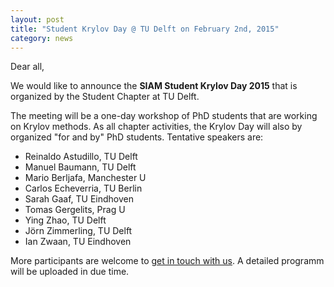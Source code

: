 ```yaml
---
layout: post
title: "Student Krylov Day @ TU Delft on February 2nd, 2015"
category: news
---
```


Dear all,

We would like to announce the **SIAM Student Krylov Day 2015** that is
organized by the Student Chapter at TU Delft.

The meeting will be a one-day workshop of PhD students that are working on
Krylov methods. As all chapter activities, the Krylov Day will also by
organized "for and by" PhD students.  Tentative speakers are:

* Reinaldo Astudillo, TU Delft
* Manuel Baumann, TU Delft
* Mario Berljafa, Manchester U
* Carlos Echeverria, TU Berlin
* Sarah Gaaf, TU Eindhoven
* Tomas Gergelits, Prag U
* Ying Zhao,  TU Delft
* Jörn Zimmerling, TU Delft
* Ian Zwaan, TU Eindhoven

More participants are welcome to [get in touch with us][mail sscdelft]. A
detailed programm will be uploaded in due time.

[mail sscdelft]: mailto:SIAMSC-EWI@tudelft.nl
